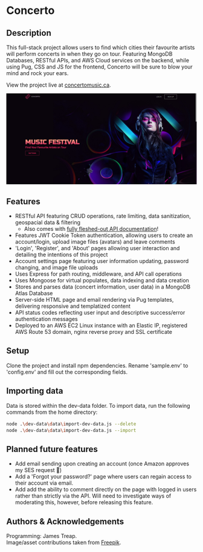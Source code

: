 # Concerto

## Description

This full-stack project allows users to find which cities their favourite artists will perform concerts in when they go on tour. Featuring MongoDB Databases, RESTful APIs, and AWS Cloud services on the backend, while using Pug, CSS and JS for the frontend, Concerto will be sure to blow your mind and rock your ears.

View the project live at [concertomusic.ca](http://concertomusic.ca/).

![Homescreen](./readme-images/homescreen.png)

## Features

-   RESTful API featuring CRUD operations, rate limiting, data sanitization, geospacial data & filtering
    -   Also comes with [fully fleshed-out API documentation](https://documenter.getpostman.com/view/29369161/2s9YC1WEFJ)!
-   Features JWT Cookie Token authentication, allowing users to create an account/login, upload image files (avatars) and leave comments
-   'Login', 'Register', and 'About' pages allowing user interaction and detailing the intentions of this project
-   Account settings page featuring user information updating, password changing, and image file uploads
-   Uses Express for path routing, middleware, and API call operations
-   Uses Mongoose for virtual populates, data indexing and data creation
-   Stores and parses data (concert information, user data) in a MongoDB Atlas Database
-   Server-side HTML page and email rendering via Pug templates, delivering responsive and templatized content
-   API status codes reflecting user input and descriptive success/error authentication messages
-   Deployed to an AWS EC2 Linux instance with an Elastic IP, registered AWS Route 53 domain, nginx reverse proxy and SSL certificate

## Setup

Clone the project and install npm dependencies. Rename 'sample.env' to 'config.env' and fill out the corresponding fields.

## Importing data

Data is stored within the dev-data folder. To import data, run the following commands from the home directory:

```bash
node .\dev-data\data\import-dev-data.js --delete
node .\dev-data\data\import-dev-data.js --import
```

## Planned future features

-   Add email sending upon creating an account (once Amazon approves my SES request 🙏)
-   Add a 'Forgot your password?' page where users can regain access to their account via email.
-   Add add the ability to comment directly on the page with logged in users rather than strictly via the API. Will need to investigate ways of moderating this, however, before releasing this feature.

## Authors & Acknowledgements

Programming: James Treap.<br>
Image/asset contributions taken from [Freepik](https://www.freepik.com/).
